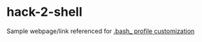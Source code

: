 # hack-2-shell

Sample webpage/link referenced for [.bash_ profile customization](https://www.youtube.com/watch?v=vDOVEDl2z84)

